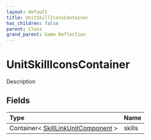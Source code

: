 ```yaml
---
layout: default
title: UnitSkillIconsContainer
has_children: false
parent: Class
grand_parent: Game Reflection
---
```

# UnitSkillIconsContainer
Description 

## Fields

| Type | Name |
|:----------|:--------------|
| Container< [SkillLinkUnitComponent](/riftbreaker-wiki/docs/game-reflection/components/skill_link_unit_component/) > | skills |


